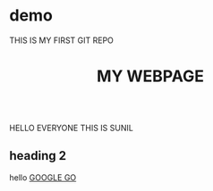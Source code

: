 # demo
THIS IS MY FIRST GIT REPO
<HTML>
  <HEAD>
    
    
  </HEAD>
  <H1> <CENTER> MY WEBPAGE </CENTER></H1>
<BR>
<br>
<P> HELLO EVERYONE THIS IS SUNIL</P>
<h2> heading 2</h2>
<p> hello <margin> <a href "www.google.com">GOOGLE GO </a> </margin>
</p>
</HTML>
